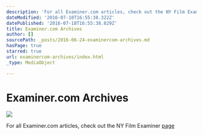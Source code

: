 ```yaml
---
description: 'For all Examiner.com articles, check out the NY Film Examiner page'
dateModified: '2016-07-18T16:55:38.322Z'
datePublished: '2016-07-18T16:55:38.829Z'
title: Examiner.com Archives
author: []
sourcePath: _posts/2016-06-24-examinercom-archives.md
hasPage: true
starred: true
url: examinercom-archives/index.html
_type: MediaObject

---
```

# Examiner.com Archives
![](https://the-grid-user-content.s3-us-west-2.amazonaws.com/df85fcb5-03d7-4a0f-af05-cfcea059e565.jpg)

For all Examiner.com articles, check out the NY Film Examiner [page][0]

[0]: http://www.examiner.com/film-in-new-york/marcos-bernal-salas